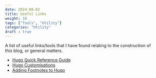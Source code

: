 ```yaml
---
date: 2024-08-02
title: Useful Links
weight: 10
tags: ["Tools", "Utility"]
categories: "Utility"
draft : true
---
```


A list of useful links/tools that I have found relating to the construction of this blog, or general matters.

- [Hugo Quick Reference Guide](https://gohugo.io/categories/quick-reference/)
- [Hugo Customisations](https://qnlw.info/project/custom-website/)
- [Adding Footnotes to Hugo](https://michal.sapka.me/blog/2023/footnotes-in-hugo-and-goldmark/)